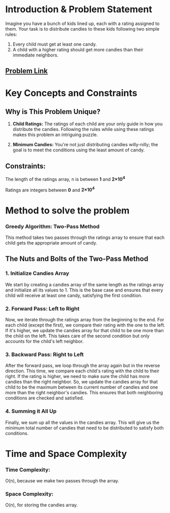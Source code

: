 # Introduction & Problem Statement
Imagine you have a bunch of kids lined up, each with a rating assigned to them. Your task is to distribute candies to these kids following two simple rules:

1. Every child must get at least one candy.
2. A child with a higher rating should get more candies than their immediate neighbors.

## [Problem Link](https://leetcode.com/problems/candy/)

# Key Concepts and Constraints
## Why is This Problem Unique?
1. **Child Ratings:**
The ratings of each child are your only guide in how you distribute the candies. Following the rules while using these ratings makes this problem an intriguing puzzle.

2. **Minimum Candies:**
You're not just distributing candies willy-nilly; the goal is to meet the conditions using the least amount of candy.

## Constraints:

The length of the ratings array, n is between **1** and **2×10<sup>4</sup>**

Ratings are integers between **0** and **2×10<sup>4</sup>**



# Method to solve the problem
### Greedy Algorithm: Two-Pass Method
This method takes two passes through the ratings array to ensure that each child gets the appropriate amount of candy.

## The Nuts and Bolts of the Two-Pass Method
### 1. Initialize Candies Array
We start by creating a candies array of the same length as the ratings array and initialize all its values to 1. This is the base case and ensures that every child will receive at least one candy, satisfying the first condition.
### 2. Forward Pass: Left to Right
Now, we iterate through the ratings array from the beginning to the end. For each child (except the first), we compare their rating with the one to the left. If it's higher, we update the candies array for that child to be one more than the child on the left. This takes care of the second condition but only accounts for the child's left neighbor.
### 3. Backward Pass: Right to Left
After the forward pass, we loop through the array again but in the reverse direction. This time, we compare each child's rating with the child to their right. If the rating is higher, we need to make sure the child has more candies than the right neighbor. So, we update the candies array for that child to be the maximum between its current number of candies and one more than the right neighbor's candies. This ensures that both neighboring conditions are checked and satisfied.
### 4. Summing it All Up
Finally, we sum up all the values in the candies array. This will give us the minimum total number of candies that need to be distributed to satisfy both conditions.


# Time and Space Complexity

### Time Complexity:
O(n), because we make two passes through the array.

### Space Complexity:
O(n), for storing the candies array.